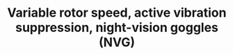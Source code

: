 ---
learningObjectiveId: "021.14.01"
parentId: "021.14"
title:
  Variable rotor speed, active vibration suppression, night-vision goggles (NVG)
---